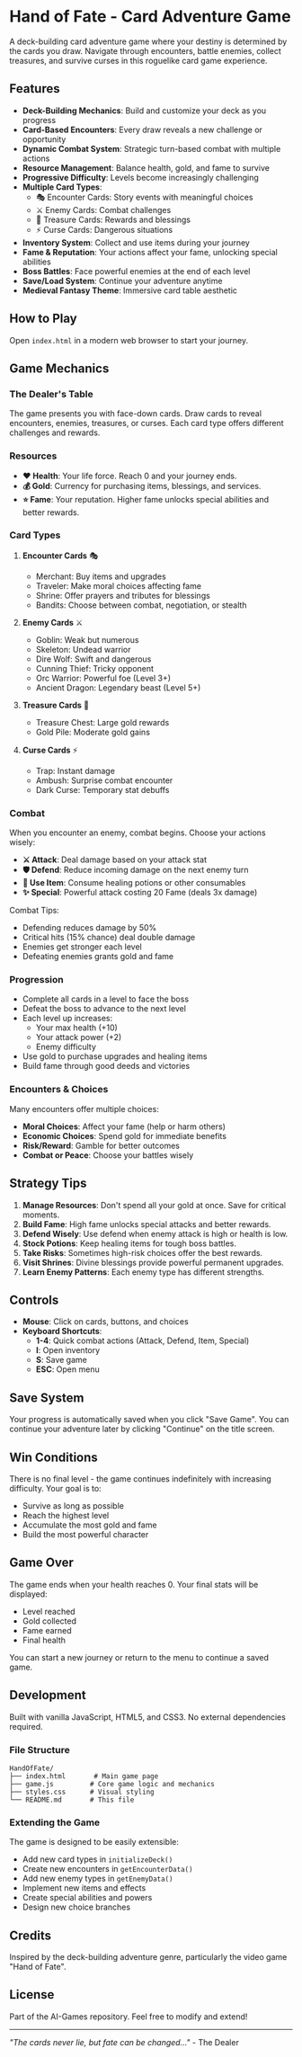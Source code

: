 # Hand of Fate - Card Adventure Game

A deck-building card adventure game where your destiny is determined by the cards you draw. Navigate through encounters, battle enemies, collect treasures, and survive curses in this roguelike card game experience.

## Features

- **Deck-Building Mechanics**: Build and customize your deck as you progress
- **Card-Based Encounters**: Every draw reveals a new challenge or opportunity
- **Dynamic Combat System**: Strategic turn-based combat with multiple actions
- **Resource Management**: Balance health, gold, and fame to survive
- **Progressive Difficulty**: Levels become increasingly challenging
- **Multiple Card Types**: 
  - 🎭 Encounter Cards: Story events with meaningful choices
  - ⚔️ Enemy Cards: Combat challenges
  - 💎 Treasure Cards: Rewards and blessings
  - ⚡ Curse Cards: Dangerous situations
- **Inventory System**: Collect and use items during your journey
- **Fame & Reputation**: Your actions affect your fame, unlocking special abilities
- **Boss Battles**: Face powerful enemies at the end of each level
- **Save/Load System**: Continue your adventure anytime
- **Medieval Fantasy Theme**: Immersive card table aesthetic

## How to Play

Open `index.html` in a modern web browser to start your journey.

## Game Mechanics

### The Dealer's Table

The game presents you with face-down cards. Draw cards to reveal encounters, enemies, treasures, or curses. Each card type offers different challenges and rewards.

### Resources

- **❤️ Health**: Your life force. Reach 0 and your journey ends.
- **💰 Gold**: Currency for purchasing items, blessings, and services.
- **⭐ Fame**: Your reputation. Higher fame unlocks special abilities and better rewards.

### Card Types

1. **Encounter Cards** 🎭
   - Merchant: Buy items and upgrades
   - Traveler: Make moral choices affecting fame
   - Shrine: Offer prayers and tributes for blessings
   - Bandits: Choose between combat, negotiation, or stealth

2. **Enemy Cards** ⚔️
   - Goblin: Weak but numerous
   - Skeleton: Undead warrior
   - Dire Wolf: Swift and dangerous
   - Cunning Thief: Tricky opponent
   - Orc Warrior: Powerful foe (Level 3+)
   - Ancient Dragon: Legendary beast (Level 5+)

3. **Treasure Cards** 💎
   - Treasure Chest: Large gold rewards
   - Gold Pile: Moderate gold gains

4. **Curse Cards** ⚡
   - Trap: Instant damage
   - Ambush: Surprise combat encounter
   - Dark Curse: Temporary stat debuffs

### Combat

When you encounter an enemy, combat begins. Choose your actions wisely:

- **⚔️ Attack**: Deal damage based on your attack stat
- **🛡️ Defend**: Reduce incoming damage on the next enemy turn
- **🧪 Use Item**: Consume healing potions or other consumables
- **✨ Special**: Powerful attack costing 20 Fame (deals 3x damage)

Combat Tips:
- Defending reduces damage by 50%
- Critical hits (15% chance) deal double damage
- Enemies get stronger each level
- Defeating enemies grants gold and fame

### Progression

- Complete all cards in a level to face the boss
- Defeat the boss to advance to the next level
- Each level up increases:
  - Your max health (+10)
  - Your attack power (+2)
  - Enemy difficulty
- Use gold to purchase upgrades and healing items
- Build fame through good deeds and victories

### Encounters & Choices

Many encounters offer multiple choices:
- **Moral Choices**: Affect your fame (help or harm others)
- **Economic Choices**: Spend gold for immediate benefits
- **Risk/Reward**: Gamble for better outcomes
- **Combat or Peace**: Choose your battles wisely

## Strategy Tips

1. **Manage Resources**: Don't spend all your gold at once. Save for critical moments.
2. **Build Fame**: High fame unlocks special attacks and better rewards.
3. **Defend Wisely**: Use defend when enemy attack is high or health is low.
4. **Stock Potions**: Keep healing items for tough boss battles.
5. **Take Risks**: Sometimes high-risk choices offer the best rewards.
6. **Visit Shrines**: Divine blessings provide powerful permanent upgrades.
7. **Learn Enemy Patterns**: Each enemy type has different strengths.

## Controls

- **Mouse**: Click on cards, buttons, and choices
- **Keyboard Shortcuts**:
  - **1-4**: Quick combat actions (Attack, Defend, Item, Special)
  - **I**: Open inventory
  - **S**: Save game
  - **ESC**: Open menu

## Save System

Your progress is automatically saved when you click "Save Game". You can continue your adventure later by clicking "Continue" on the title screen.

## Win Conditions

There is no final level - the game continues indefinitely with increasing difficulty. Your goal is to:
- Survive as long as possible
- Reach the highest level
- Accumulate the most gold and fame
- Build the most powerful character

## Game Over

The game ends when your health reaches 0. Your final stats will be displayed:
- Level reached
- Gold collected
- Fame earned
- Final health

You can start a new journey or return to the menu to continue a saved game.

## Development

Built with vanilla JavaScript, HTML5, and CSS3. No external dependencies required.

### File Structure
```
HandOfFate/
├── index.html       # Main game page
├── game.js         # Core game logic and mechanics
├── styles.css      # Visual styling
└── README.md       # This file
```

### Extending the Game

The game is designed to be easily extensible:

- Add new card types in `initializeDeck()`
- Create new encounters in `getEncounterData()`
- Add new enemy types in `getEnemyData()`
- Implement new items and effects
- Create special abilities and powers
- Design new choice branches

## Credits

Inspired by the deck-building adventure genre, particularly the video game "Hand of Fate".

## License

Part of the AI-Games repository. Feel free to modify and extend!

---

*"The cards never lie, but fate can be changed..."* - The Dealer
